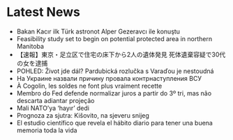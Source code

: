# Latest News
-  Bakan Kacır ilk Türk astronot Alper Gezeravcı ile konuştu
-  Feasibility study set to begin on potential protected area in northern Manitoba
-  【速報】東京・足立区で住宅の床下から2人の遺体発見 死体遺棄容疑で30代の女を逮捕
-  POHLED: Život jde dál? Pardubická rozlučka s Varaďou je nestoudná
-  На Украине назвали причину провала контрнаступления ВСУ
-  À Cogolin, les soldes ne font plus vraiment recette
-  Membro do Fed defende normalizar juros a partir do 3º tri, mas não descarta adiantar projeção
-  Mali NATO’ya ‘hayır’ dedi
-  Prognoza za sjutra: Kišovito, na sjeveru snijeg
-  El estudio científico que revela el hábito diario para tener una buena memoria toda la vida
